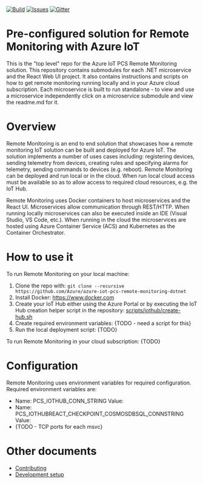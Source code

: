 [![Build][build-badge]][build-url]
[![Issues][issues-badge]][issues-url]
[![Gitter][gitter-badge]][gitter-url]

Pre-configured solution for Remote Monitoring with Azure IoT
============================================================

This is the "top level" repo for the Azure IoT PCS Remote Monitoring solution.
This repository contains submodules for each .NET microservice and the
React Web UI project.  It also contains instructions and scripts on how to get
remote monitoring running locally and in your Azure cloud subscription.  Each
microservice is built to run standalone - to view and use a microservice
independently click on a microservice submodule and view the readme.md for it.

Overview
========

Remote Monitoring is an end to end solution that showcases how a remote
monitoring IoT solution can be built and deployed for Azure IoT.  The
solution implements a number of uses cases including: registering devices,
sending telemetry from devices, creating rules and specifying alarms
for telemetry, sending commands to devices (e.g. reboot).  Remote Monitoring
can be deployed and run local or in the cloud.  When run local cloud access
must be available so as to allow access to required cloud resources, e.g.
the IoT Hub.

Remote Monitoring uses Docker containers to host microservices and the
React UI.  Microservices allow communication through REST/HTTP.  When running
locally microservices can also be executed inside an IDE (Visual Studio, VS
Code, etc.).  When running in the cloud the microservices are hosted using
Azure Container Service (ACS) and Kubernetes as the Container Orchestrator.

How to use it
=============

To run Remote Monitoring on your local machine:
1. Clone the repo with:
   `git clone --recursive https://github.com/Azure/azure-iot-pcs-remote-monitoring-dotnet`
2. Install Docker: https://www.docker.com
3. Create your IoT Hub either using the Azure Portal or by executing the IoT
   Hub creation helper script in the repository:
   [scripts/iothub/create-hub.sh](scripts/iothub/create-hub.sh)
4. Create required environment variables: {TODO - need a script for this}
5. Run the local deployment script: {TODO}

To run Remote Monitoring in your cloud subscription: {TODO}

Configuration
=============

Remote Monitoring uses environment variables for required configuration.
Required environment variables are:
- Name: PCS_IOTHUB_CONN_STRING
  Value: <Your IoT Hub Connection String>
- Name: PCS_IOTHUBREACT_CHECKPOINT_COSMOSDBSQL_CONNSTRING
  Value: <Your DocumentDb Connection String>
- {TODO - TCP ports for each msvc}


Other documents
===============

* [Contributing](CONTRIBUTING.md)
* [Development setup](DEVELOPMENT.md)


[build-badge]: https://img.shields.io/travis/Azure/azure-iot-pcs-remote-monitoring-dotnet.svg
[build-url]: https://travis-ci.org/Azure/azure-iot-pcs-remote-monitoring-dotnet
[issues-badge]: https://img.shields.io/github/issues/azure/azure-iot-pcs-remote-monitoring-dotnet.svg
[issues-url]: https://github.com/azure/azure-iot-pcs-remote-monitoring-dotnet/issues
[gitter-badge]: https://img.shields.io/gitter/room/azure/iot-pcs.js.svg
[gitter-url]: https://gitter.im/azure/iot-pcs
